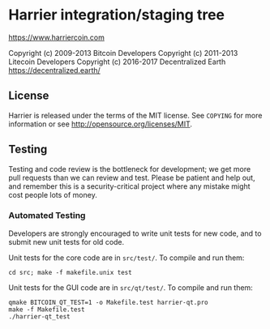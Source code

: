 Harrier integration/staging tree
================================

https://www.harriercoin.com

Copyright (c) 2009-2013 Bitcoin Developers
Copyright (c) 2011-2013 Litecoin Developers
Copyright (c) 2016-2017 Decentralized Earth https://decentralized.earth/


License
-------

Harrier is released under the terms of the MIT license. See `COPYING` for more
information or see http://opensource.org/licenses/MIT.

Testing
-------

Testing and code review is the bottleneck for development; we get more pull
requests than we can review and test. Please be patient and help out, and
remember this is a security-critical project where any mistake might cost people
lots of money.

### Automated Testing

Developers are strongly encouraged to write unit tests for new code, and to
submit new unit tests for old code.

Unit tests for the core code are in `src/test/`. To compile and run them:

    cd src; make -f makefile.unix test

Unit tests for the GUI code are in `src/qt/test/`. To compile and run them:

    qmake BITCOIN_QT_TEST=1 -o Makefile.test harrier-qt.pro
    make -f Makefile.test
    ./harrier-qt_test